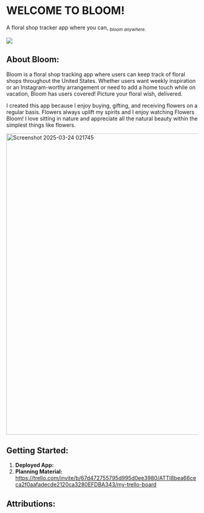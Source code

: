 **<b><h1>WELCOME TO BLOOM!</b></h1>**
A floral shop tracker app where you can, *<sub>bloom anywhere.</sub>*

<img src="https://media0.giphy.com/media/v1.Y2lkPTc5MGI3NjExNjk5YmViYXdkOGYwenRrbmdlajA3M3kwcmRqY3R3MTBwcWQzcjJ1ZCZlcD12MV9pbnRlcm5hbF9naWZfYnlfaWQmY3Q9Zw/JOGSqeA0couhDhnm8g/giphy.gif"/>

**<b><h2>About Bloom:</h2></b>** Bloom is a floral shop tracking app where users can keep track of floral shops throughout the United States. Whether users want weekly inspiration or an Instagram-worthy arrangement or need to add a home touch while on vacation, Bloom has users covered! Picture your floral wish, delivered. 

I created this app because I enjoy buying, gifting, and receiving flowers on a regular basis. Flowers always uplift my spirits and I enjoy watching Flowers Bloom! I love sitting in nature and appreciate all the natural beauty within the simplest things like flowers.  

<img width="791" alt="Screenshot 2025-03-24 021745" src="https://github.com/user-attachments/assets/55715af3-5de6-4216-aa5a-980238a7ec64" />


**<b><h2>Getting Started:</h2></b>**
  1. **Deployed App:**
  2. **Planning Material:** https://trello.com/invite/b/67d472755795d995d0ee3980/ATTI8bea66ceca2f0aafadecde2120ca3280EFDBA343/my-trello-board

**<b><h2>Attributions:</b></h2>**
